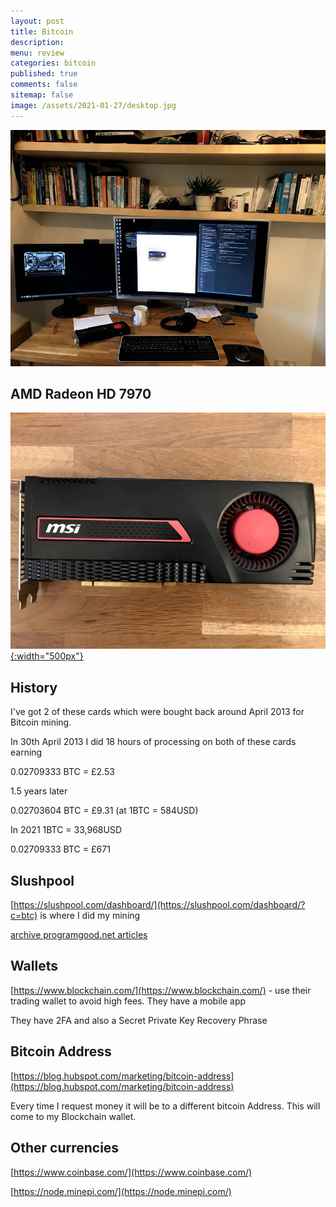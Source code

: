```yaml
---
layout: post
title: Bitcoin 
description: 
menu: review
categories: bitcoin 
published: true 
comments: false     
sitemap: false
image: /assets/2021-01-27/desktop.jpg
---
```


[![My desktop](/assets/2021-01-27/desktop.jpg "My desktop")](/assets/2021-01-27/desktop.jpg)

## AMD Radeon HD 7970

[![My card 7970](/assets/2021-01-27/msi.jpg "7970"){:width="500px"}](/assets/2021-01-27/msi.jpg)


## History

I've got 2 of these cards which were bought back around April 2013 for Bitcoin mining.

In 30th April 2013 I did 18 hours of processing on both of these cards earning 

0.02709333 BTC = £2.53

1.5 years later

0.02703604 BTC = £9.31 (at 1BTC = 584USD)

In 2021 1BTC = 33,968USD

0.02709333 BTC = £671

## Slushpool

[https://slushpool.com/dashboard/](https://slushpool.com/dashboard/?c=btc) is where I did my mining

[archive programgood.net articles](https://web.archive.org/web/20170701030000/http://www.programgood.net/CategoryView,category,Bitcoin.aspx)

## Wallets

[https://www.blockchain.com/](https://www.blockchain.com/) - use their trading wallet to avoid high fees. They have a mobile app

They have 2FA and also a Secret Private Key Recovery Phrase

## Bitcoin Address

[https://blog.hubspot.com/marketing/bitcoin-address](https://blog.hubspot.com/marketing/bitcoin-address)

Every time I request money it will be to a different bitcoin Address. This will come to my Blockchain wallet.

## Other currencies

[https://www.coinbase.com/](https://www.coinbase.com/)


[https://node.minepi.com/](https://node.minepi.com/)

